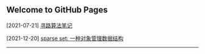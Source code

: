 ## Welcome to GitHub Pages

[2021-07-21] [寻路算法笔记](_posts/2021-12-13-pathfinding)

[2021-12-20] [sparse set: 一种对象管理数据结构](2021-12-20-sparse_set.md)

---

